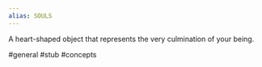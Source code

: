 ```yaml
---
alias: SOULS
---
```


A heart-shaped object that represents the very culmination of your being.

#general #stub #concepts 